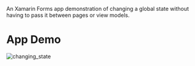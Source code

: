 
An Xamarin Forms app demonstration of changing a global state without having to pass it between pages or view models. 

# App Demo
![changing_state](https://user-images.githubusercontent.com/2527084/79670880-4fc46480-81c6-11ea-959f-27ff8fe16bfc.gif)
